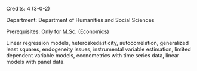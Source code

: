 Credits: 4 (3-0-2)

Department: Department of Humanities and Social Sciences

Prerequisites: Only for M.Sc. (Economics)

Linear regression models, heteroskedasticity, autocorrelation, generalized least squares, endogeneity issues, instrumental variable estimation, limited dependent variable models, econometrics with time series data, linear models with panel data.